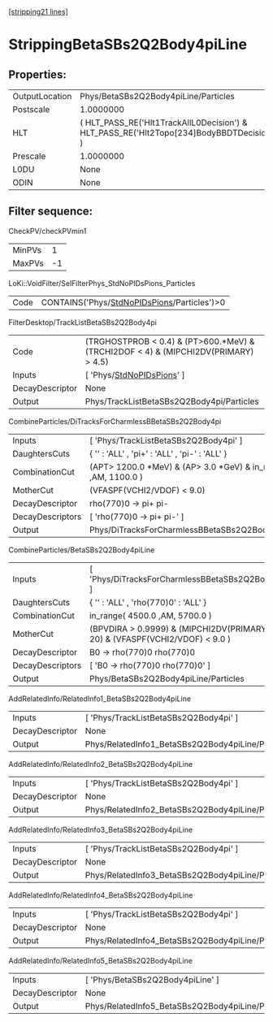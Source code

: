 [[stripping21 lines]](./stripping21-index)

# StrippingBetaSBs2Q2Body4piLine

## Properties:

|                |                                                                                            |
|----------------|--------------------------------------------------------------------------------------------|
| OutputLocation | Phys/BetaSBs2Q2Body4piLine/Particles                                                       |
| Postscale      | 1.0000000                                                                                  |
| HLT            | ( HLT_PASS_RE('Hlt1TrackAllL0Decision') & HLT_PASS_RE('Hlt2Topo[234]BodyBBDTDecision') ) |
| Prescale       | 1.0000000                                                                                  |
| L0DU           | None                                                                                       |
| ODIN           | None                                                                                       |

## Filter sequence:

CheckPV/checkPVmin1

|        |     |
|--------|-----|
| MinPVs | 1   |
| MaxPVs | -1  |

LoKi::VoidFilter/SelFilterPhys_StdNoPIDsPions_Particles

|      |                                                                                              |
|------|----------------------------------------------------------------------------------------------|
| Code | CONTAINS('Phys/[StdNoPIDsPions](./stripping21-commonparticles-stdnopidspions)/Particles')\>0 |

FilterDesktop/TrackListBetaSBs2Q2Body4pi

|                 |                                                                                         |
|-----------------|-----------------------------------------------------------------------------------------|
| Code            | (TRGHOSTPROB \< 0.4) & (PT\>600.\*MeV) & (TRCHI2DOF \< 4) & (MIPCHI2DV(PRIMARY) \> 4.5) |
| Inputs          | [ 'Phys/[StdNoPIDsPions](./stripping21-commonparticles-stdnopidspions)' ]             |
| DecayDescriptor | None                                                                                    |
| Output          | Phys/TrackListBetaSBs2Q2Body4pi/Particles                                               |

CombineParticles/DiTracksForCharmlessBBetaSBs2Q2Body4pi

|                  |                                                                       |
|------------------|-----------------------------------------------------------------------|
| Inputs           | [ 'Phys/TrackListBetaSBs2Q2Body4pi' ]                               |
| DaughtersCuts    | { '' : 'ALL' , 'pi+' : 'ALL' , 'pi-' : 'ALL' }                        |
| CombinationCut   | (APT\> 1200.0 \*MeV) & (AP\> 3.0 \*GeV) & in_range( 0.0 ,AM, 1100.0 ) |
| MotherCut        | (VFASPF(VCHI2/VDOF) \< 9.0)                                           |
| DecayDescriptor  | rho(770)0 -\> pi+ pi-                                                 |
| DecayDescriptors | [ 'rho(770)0 -\> pi+ pi-' ]                                         |
| Output           | Phys/DiTracksForCharmlessBBetaSBs2Q2Body4pi/Particles                 |

CombineParticles/BetaSBs2Q2Body4piLine

|                  |                                                                                 |
|------------------|---------------------------------------------------------------------------------|
| Inputs           | [ 'Phys/DiTracksForCharmlessBBetaSBs2Q2Body4pi' ]                             |
| DaughtersCuts    | { '' : 'ALL' , 'rho(770)0' : 'ALL' }                                            |
| CombinationCut   | in_range( 4500.0 ,AM, 5700.0 )                                                  |
| MotherCut        | (BPVDIRA \> 0.9999) & (MIPCHI2DV(PRIMARY) \< 20) & (VFASPF(VCHI2/VDOF) \< 9.0 ) |
| DecayDescriptor  | B0 -\> rho(770)0 rho(770)0                                                      |
| DecayDescriptors | [ 'B0 -\> rho(770)0 rho(770)0' ]                                              |
| Output           | Phys/BetaSBs2Q2Body4piLine/Particles                                            |

AddRelatedInfo/RelatedInfo1_BetaSBs2Q2Body4piLine

|                 |                                                   |
|-----------------|---------------------------------------------------|
| Inputs          | [ 'Phys/TrackListBetaSBs2Q2Body4pi' ]           |
| DecayDescriptor | None                                              |
| Output          | Phys/RelatedInfo1_BetaSBs2Q2Body4piLine/Particles |

AddRelatedInfo/RelatedInfo2_BetaSBs2Q2Body4piLine

|                 |                                                   |
|-----------------|---------------------------------------------------|
| Inputs          | [ 'Phys/TrackListBetaSBs2Q2Body4pi' ]           |
| DecayDescriptor | None                                              |
| Output          | Phys/RelatedInfo2_BetaSBs2Q2Body4piLine/Particles |

AddRelatedInfo/RelatedInfo3_BetaSBs2Q2Body4piLine

|                 |                                                   |
|-----------------|---------------------------------------------------|
| Inputs          | [ 'Phys/TrackListBetaSBs2Q2Body4pi' ]           |
| DecayDescriptor | None                                              |
| Output          | Phys/RelatedInfo3_BetaSBs2Q2Body4piLine/Particles |

AddRelatedInfo/RelatedInfo4_BetaSBs2Q2Body4piLine

|                 |                                                   |
|-----------------|---------------------------------------------------|
| Inputs          | [ 'Phys/TrackListBetaSBs2Q2Body4pi' ]           |
| DecayDescriptor | None                                              |
| Output          | Phys/RelatedInfo4_BetaSBs2Q2Body4piLine/Particles |

AddRelatedInfo/RelatedInfo5_BetaSBs2Q2Body4piLine

|                 |                                                   |
|-----------------|---------------------------------------------------|
| Inputs          | [ 'Phys/BetaSBs2Q2Body4piLine' ]                |
| DecayDescriptor | None                                              |
| Output          | Phys/RelatedInfo5_BetaSBs2Q2Body4piLine/Particles |
